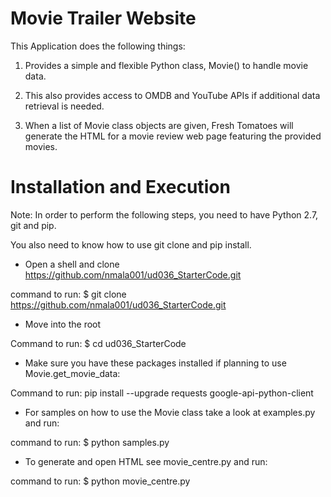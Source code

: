 # Movie Trailer Website

This Application does the following things:

1. Provides a simple and flexible Python class, Movie() to handle movie data.

2. This also provides access to OMDB and YouTube APIs if additional data retrieval is needed.

3. When a list of Movie class objects are given,  Fresh Tomatoes will generate the HTML for a movie review web page featuring the provided movies.

# Installation and Execution

Note: In order to perform the following steps, you need to have Python 2.7, git and pip.

You also need to know how to use git clone and pip install.

- Open a shell and clone https://github.com/nmala001/ud036_StarterCode.git

command to run: $ git clone https://github.com/nmala001/ud036_StarterCode.git

- Move into the root

Command to run: $ cd ud036_StarterCode

- Make sure you have these packages installed if planning to use Movie.get_movie_data:

Command to run: pip install --upgrade requests google-api-python-client

- For samples on how to use the Movie class take a look at examples.py and run:

command to run: $ python samples.py

- To generate and open HTML see movie_centre.py and run:

command to run: $ python movie_centre.py




